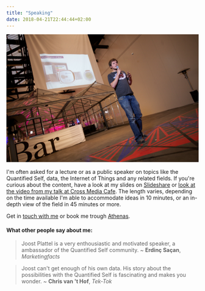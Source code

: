 ```yaml
---
title: "Speaking"
date: 2018-04-21T22:44:44+02:00
---
```


<img src="/img/speaking.jpg" alt="Speaking">

<p>
  I'm often asked for a lecture or as a public speaker on topics like the Quantified Self, data, the Internet of Things and any related fields. If you're curious about the content, have a look at my slides on <a href="http://slideshare.net/jsplattel">Slideshare</a> or <a href="https://vimeo.com/63226010">look at the video from my talk at Cross Media Cafe</a>. The length varies, depending on the time available I'm able to accommodate ideas in 10 minutes, or an in-depth view of the field in 45 minutes or more.
</p>

<p>Get in <a href="/#contact">touch with me</a> or book me trough <a href="http://www.athenas.nl/sprekers/joost-plattel">Athenas</a>.</p>

<h4>What other people say about me:</h4>

<blockquote><p>Joost Plattel is a very enthousiastic and motivated speaker, a ambassador of the Quantified Self community. ~ <strong>Erdinç Saçan</strong>, <em>Marketingfacts</em></p></blockquote>
<blockquote><p>Joost can't get enough of his own data. His story about the possibilities with the Quantified Self is fascinating and makes you wonder. ~ <strong>Chris van 't Hof</strong>, <em>Tek-Tok</em></p></blockquote>